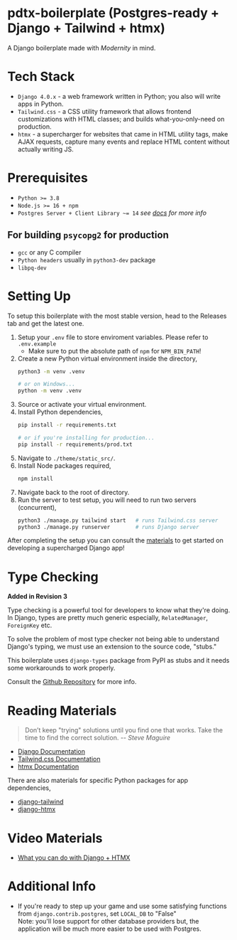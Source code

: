 # pdtx-boilerplate (Postgres-ready + Django + Tailwind + htmx)
A Django boilerplate made with *Modernity* in mind.

# Tech Stack
* `Django 4.0.x` - a web framework written in Python; you also will write apps in Python.
* `Tailwind.css` - a CSS utility framework that allows frontend customizations with HTML classes; and builds what-you-only-need on production.
* `htmx` - a supercharger for websites that came in HTML utility tags, make AJAX requests, capture many events and replace HTML content without actually writing JS.

# Prerequisites
* `Python >= 3.8`
* `Node.js >= 16 + npm`
* `Postgres Server + Client Library ~= 14` *see [docs][psycopg2-docs] for more info*
## For building `psycopg2` for production
* `gcc` or any C compiler
* `Python headers` usually in `python3-dev` package
* `libpq-dev`

# Setting Up
To setup this boilerplate with the most stable version, head to the Releases tab and get the latest one.

1. Setup your `.env` file to store enviroment variables. Please refer to `.env.example`
   * Make sure to put the absolute path of `npm` for `NPM_BIN_PATH`!
2. Create a new Python virtual environment inside the directory,
   ```sh
   python3 -m venv .venv
   
   # or on Windows...
   python -m venv .venv
   ```
3. Source or activate your virtual environment.
4. Install Python dependencies,
   ```sh
   pip install -r requirements.txt

   # or if you're installing for production...
   pip install -r requirements/prod.txt
   ```
5. Navigate to `./theme/static_src/`.
6. Install Node packages required,
   ```sh
   npm install
   ```
7. Navigate back to the root of directory.
8. Run the server to test setup, you will need to run two servers (concurrent),
   ```sh
   python3 ./manage.py tailwind start   # runs Tailwind.css server
   python3 ./manage.py runserver        # runs Django server
   ```

After completing the setup you can consult the [materials](#reading-materials) to get started on developing a supercharged Django app!

# Type Checking
**Added in Revision 3**

Type checking is a powerful tool for developers to know what they're doing. In Django, types are pretty much
generic especially, `RelatedManager`, `ForeignKey` etc.

To solve the problem of most type checker not being able to understand Django's typing, we must use an extension to
the source code, "stubs."

This boilerplate uses `django-types` package from PyPI as stubs and it needs some workarounds to work properly.

Consult the [Github Repository][django-types] for more info.

# Reading Materials
> Don’t keep "trying" solutions until you find one that works. Take the time to find the correct solution. *-- Steve Maguire*
* [Django Documentation][django-docs]
* [Tailwind.css Documentation][tailwind-docs]
* [htmx Documentation][htmx-docs]

There are also materials for specific Python packages for app dependencies,
* [django-tailwind][django-tailwind]
* [django-htmx][django-htmx]

# Video Materials
* [What you can do with Django + HTMX][django-htmx-playlist]

# Additional Info
* If you're ready to step up your game and use some satisfying functions from `django.contrib.postgres`, set `LOCAL_DB` to "False"<br>
  Note: you'll lose support for other database providers but, the application will be much more easier to be used with Postgres.

[psycopg2-docs]: https://www.psycopg.org/docs/install.html#prerequisites
[django-docs]: https://docs.djangoproject.com/en/
[tailwind-docs]: https://tailwindcss.com/docs/utility-first
[htmx-docs]: https://htmx.org/docs/
[django-tailwind]: https://django-tailwind.readthedocs.io/en/latest/
[django-htmx]: https://django-htmx.readthedocs.io/en/latest/
[django-types]: https://github.com/sbdchd/django-types
[django-htmx-playlist]: https://www.youtube.com/playlist?list=PL-2EBeDYMIbRByZ8GXhcnQSuv2dog4JxY



